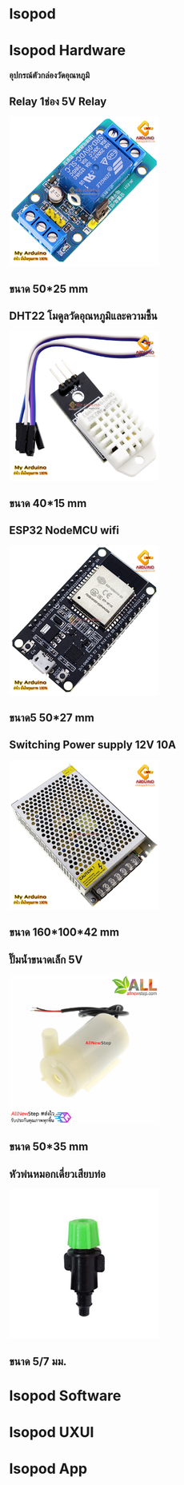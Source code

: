 # Isopod

<h1>Isopod Hardware</h1>
<h3>อุปกรณ์ตัวกล่องวัดอุณหภูมิ</h3>
<h2>Relay 1ช่อง 5V Relay</h2>
<img src="ref/Relay.jpg" width="300" height="300">
<h2>ขนาด 50*25 mm</h2>
<h2>DHT22 โมดูลวัดอุณหภูมิและความชื้น</h2>
<img src="ref/DHT22.jpg" width="300" height="300">
<h2>ขนาด 40*15 mm</h2>
<h2>ESP32 NodeMCU wifi</h2>
<img src="ref/esp32.jpg" width="300" height="300">
<h2>ขนาด5 50*27 mm</h2>
<h2>Switching Power supply 12V 10A</h2>
<img src="ref/w4.jpg" width="300" height="300">
<h2>ขนาด 160*100*42 mm</h2>
<h2>ปั๊มน้ำขนาดเล็ก 5V</h2>
<img src="ref/7f.jpg" width="300" height="300">
<h2>ขนาด 50*35 mm</h2>
<h2>หัวพ่นหมอกเดี่ยวเสียบท่อ</h2>
<img src="ref/60181231.jpg" width="300" height="300">
<h2>ขนาด 5/7 มม.</h2>
<h1>Isopod Software</h1>

<h1>Isopod UXUI</h1>

<h1>Isopod App</h1>
